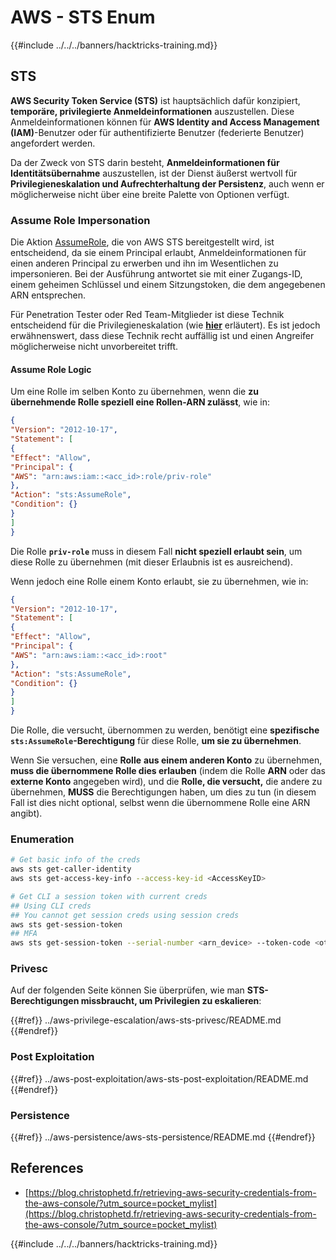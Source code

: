 # AWS - STS Enum

{{#include ../../../banners/hacktricks-training.md}}

## STS

**AWS Security Token Service (STS)** ist hauptsächlich dafür konzipiert, **temporäre, privilegierte Anmeldeinformationen** auszustellen. Diese Anmeldeinformationen können für **AWS Identity and Access Management (IAM)**-Benutzer oder für authentifizierte Benutzer (federierte Benutzer) angefordert werden.

Da der Zweck von STS darin besteht, **Anmeldeinformationen für Identitätsübernahme** auszustellen, ist der Dienst äußerst wertvoll für **Privilegieneskalation und Aufrechterhaltung der Persistenz**, auch wenn er möglicherweise nicht über eine breite Palette von Optionen verfügt.

### Assume Role Impersonation

Die Aktion [AssumeRole](https://docs.aws.amazon.com/STS/latest/APIReference/API_AssumeRole.html), die von AWS STS bereitgestellt wird, ist entscheidend, da sie einem Principal erlaubt, Anmeldeinformationen für einen anderen Principal zu erwerben und ihn im Wesentlichen zu impersonieren. Bei der Ausführung antwortet sie mit einer Zugangs-ID, einem geheimen Schlüssel und einem Sitzungstoken, die dem angegebenen ARN entsprechen.

Für Penetration Tester oder Red Team-Mitglieder ist diese Technik entscheidend für die Privilegieneskalation (wie [**hier**](../aws-privilege-escalation/aws-sts-privesc.md#sts-assumerole) erläutert). Es ist jedoch erwähnenswert, dass diese Technik recht auffällig ist und einen Angreifer möglicherweise nicht unvorbereitet trifft.

#### Assume Role Logic

Um eine Rolle im selben Konto zu übernehmen, wenn die **zu übernehmende Rolle speziell eine Rollen-ARN zulässt**, wie in:
```json
{
"Version": "2012-10-17",
"Statement": [
{
"Effect": "Allow",
"Principal": {
"AWS": "arn:aws:iam::<acc_id>:role/priv-role"
},
"Action": "sts:AssumeRole",
"Condition": {}
}
]
}
```
Die Rolle **`priv-role`** muss in diesem Fall **nicht speziell erlaubt sein**, um diese Rolle zu übernehmen (mit dieser Erlaubnis ist es ausreichend).

Wenn jedoch eine Rolle einem Konto erlaubt, sie zu übernehmen, wie in:
```json
{
"Version": "2012-10-17",
"Statement": [
{
"Effect": "Allow",
"Principal": {
"AWS": "arn:aws:iam::<acc_id>:root"
},
"Action": "sts:AssumeRole",
"Condition": {}
}
]
}
```
Die Rolle, die versucht, übernommen zu werden, benötigt eine **spezifische `sts:AssumeRole`-Berechtigung** für diese Rolle, **um sie zu übernehmen**.

Wenn Sie versuchen, eine **Rolle** **aus einem anderen Konto** zu übernehmen, **muss die übernommene Rolle dies erlauben** (indem die Rolle **ARN** oder das **externe Konto** angegeben wird), und die **Rolle, die versucht,** die andere zu übernehmen, **MUSS** die Berechtigungen haben, um dies zu tun (in diesem Fall ist dies nicht optional, selbst wenn die übernommene Rolle eine ARN angibt).

### Enumeration
```bash
# Get basic info of the creds
aws sts get-caller-identity
aws sts get-access-key-info --access-key-id <AccessKeyID>

# Get CLI a session token with current creds
## Using CLI creds
## You cannot get session creds using session creds
aws sts get-session-token
## MFA
aws sts get-session-token --serial-number <arn_device> --token-code <otp_code>
```
### Privesc

Auf der folgenden Seite können Sie überprüfen, wie man **STS-Berechtigungen missbraucht, um Privilegien zu eskalieren**:

{{#ref}}
../aws-privilege-escalation/aws-sts-privesc/README.md
{{#endref}}

### Post Exploitation

{{#ref}}
../aws-post-exploitation/aws-sts-post-exploitation/README.md
{{#endref}}

### Persistence

{{#ref}}
../aws-persistence/aws-sts-persistence/README.md
{{#endref}}

## References

- [https://blog.christophetd.fr/retrieving-aws-security-credentials-from-the-aws-console/?utm_source=pocket_mylist](https://blog.christophetd.fr/retrieving-aws-security-credentials-from-the-aws-console/?utm_source=pocket_mylist)

{{#include ../../../banners/hacktricks-training.md}}
